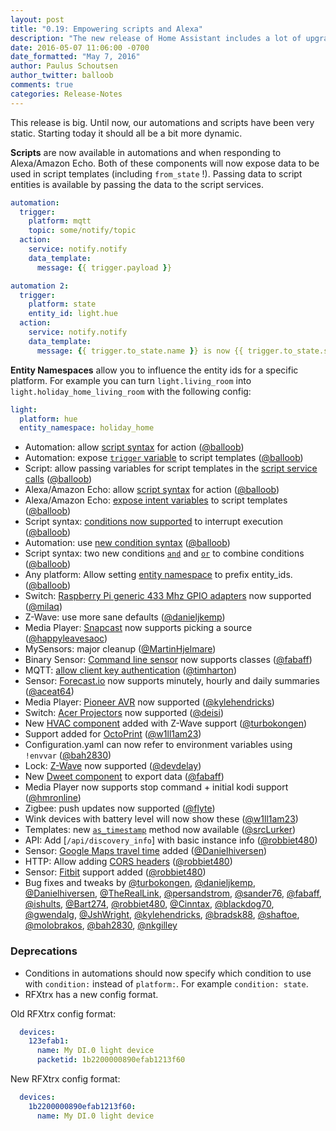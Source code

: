 ```yaml
---
layout: post
title: "0.19: Empowering scripts and Alexa"
description: "The new release of Home Assistant includes a lot of upgrades to how we handle scripts and make them available in a wide range of new components including automation and alexa."
date: 2016-05-07 11:06:00 -0700
date_formatted: "May 7, 2016"
author: Paulus Schoutsen
author_twitter: balloob
comments: true
categories: Release-Notes
---
```


This release is big. Until now, our automations and scripts have been very static. Starting today it should all be a bit more dynamic.

**Scripts** are now available in automations and when responding to Alexa/Amazon Echo. Both of these components will now expose data to be used in script templates (including `from_state` !). Passing data to script entities is available by passing the data to the script services.

```yaml
automation:
  trigger:
    platform: mqtt
    topic: some/notify/topic
  action:
    service: notify.notify
    data_template:
      message: {{ trigger.payload }}

automation 2:
  trigger:
    platform: state
    entity_id: light.hue
  action:
    service: notify.notify
    data_template:
      message: {{ trigger.to_state.name }} is now {{ trigger.to_state.state }}
```

**Entity Namespaces** allow you to influence the entity ids for a specific platform. For example you can turn `light.living_room` into `light.holiday_home_living_room` with the following config:

```yaml
light:
  platform: hue
  entity_namespace: holiday_home
```

 - Automation: allow [script syntax] for action ([@balloob])
 - Automation: expose [`trigger` variable][trigger-variable] to script templates ([@balloob])
 - Script: allow passing variables for script templates in the [script service calls] ([@balloob])
 - Alexa/Amazon Echo: allow [script syntax] for action ([@balloob])
 - Alexa/Amazon Echo: [expose intent variables] to script templates ([@balloob])
 - Script syntax: [conditions now supported] to interrupt execution ([@balloob])
 - Automation: use [new condition syntax] ([@balloob])
 - Script syntax: two new conditions [`and`][con-and] and [`or`][con-or] to combine conditions ([@balloob])
 - Any platform: Allow setting [entity namespace] to prefix entity_ids. ([@balloob])
 - Switch: [Raspberry Pi generic 433 Mhz GPIO adapters][rpi-rf] now supported ([@milaq])
 - Z-Wave: use more sane defaults ([@danieljkemp])
 - Media Player: [Snapcast] now supports picking a source ([@happyleavesaoc])
 - MySensors: major cleanup ([@MartinHjelmare])
 - Binary Sensor: [Command line sensor] now supports classes ([@fabaff])
 - MQTT: [allow client key authentication] ([@timharton])
 - Sensor: [Forecast.io] now supports minutely, hourly and daily summaries ([@aceat64])
 - Media Player: [Pioneer AVR] now supported ([@kylehendricks])
 - Switch: [Acer Projectors] now supported ([@deisi])
 - New [HVAC component] added with Z-Wave support ([@turbokongen])
 - Support added for [OctoPrint] ([@w1ll1am23])
 - Configuration.yaml can now refer to environment variables using `!envvar` ([@bah2830])
 - Lock: [Z-Wave][lock.zwave] now supported ([@devdelay])
 - New [Dweet component] to export data ([@fabaff])
 - Media Player now supports stop command + initial kodi support ([@hmronline])
 - Zigbee: push updates now supported ([@flyte])
 - Wink devices with battery level will now show these ([@w1ll1am23])
 - Templates: new [`as_timestamp`] method now available ([@srcLurker])
 - API: Add [`/api/discovery_info`] with basic instance info ([@robbiet480])
 - Sensor: [Google Maps travel time] added ([@Danielhiversen])
 - HTTP: Allow adding [CORS headers] ([@robbiet480])
 - Sensor: [Fitbit] support added ([@robbiet480])
 - Bug fixes and tweaks by [@turbokongen], [@danieljkemp], [@Danielhiversen], [@TheRealLink], [@persandstrom], [@sander76], [@fabaff], [@ishults], [@Bart274], [@robbiet480], [@Cinntax], [@blackdog70], [@gwendalg], [@JshWright], [@kylehendricks], [@bradsk88], [@shaftoe], [@molobrakos], [@bah2830], [@nkgilley]

[script syntax]: /getting-started/scripts/
[trigger-variable]: /getting-started/automation-templating/#available-trigger-data
[script service calls]: /components/script/#passing-parameters-in-service-calls
[expose intent variables]: /components/alexa/#configuring-home-assistant
[conditions now supported]: /getting-started/scripts-conditions/
[new condition syntax]: /getting-started/scripts-conditions/
[con-and]: /getting-started/scripts-conditions/#and-condition
[con-or]: /getting-started/scripts-conditions/#or-condition
[entity namespace]: /topics/platform_options/#entity-namespace
[rpi-rf]: /components/switch.rpi_rf/
[Forecast.io]: /components/sensor.forecast/
[Snapcast]: /components/media_player.snapcast/
[Command line sensor]: /components/sensor.command_line/
[allow client key authentication]: /components/mqtt/
[Pioneer AVR]: /components/media_player.pioneer/
[Acer Projectors]: /components/switch.acer_projector/
[HVAC component]: /components/hvac/
[OctoPrint]: /components/octoprint/
[Z-Wave]: /components/zwave/
[lock]: /components/lock/
[lock.zwave]: /components/lock.zwave/
[Dweet component]: /components/dweet/
[`as_timestamp`]: /topics/templating/#home-assistant-template-extensions
[Google Maps travel time]: /components/sensor.google_travel_time/
[CORS headers]: /components/http/
[Fitbit]: /components/sensor.fitbit/
[@balloob]: https://github.com/balloob/
[@milaq]: https://github.com/milaq/
[@danieljkemp]: https://github.com/danieljkemp/
[@happyleavesaoc]: https://github.com/happyleavesaoc/
[@MartinHjelmare]: https://github.com/MartinHjelmare/
[@fabaff]: https://github.com/fabaff/
[@timharton]: https://github.com/timharton/
[@aceat64]: https://github.com/aceat64/
[@kylehendricks]: https://github.com/kylehendricks/
[@deisi]: https://github.com/deisi/
[@turbokongen]: https://github.com/turbokongen/
[@w1ll1am23]: https://github.com/w1ll1am23/
[@bah2830]: https://github.com/bah2830/
[@devdelay]: https://github.com/devdelay/
[@hmronline]: https://github.com/hmronline/
[@flyte]: https://github.com/flyte/
[@srcLurker]: https://github.com/srcLurker/
[@robbiet480]: https://github.com/robbiet480/
[@Danielhiversen]: https://github.com/Danielhiversen/
[@TheRealLink]: https://github.com/TheRealLink/
[@persandstrom]: https://github.com/persandstrom/
[@sander76]: https://github.com/sander76/
[@ishults]: https://github.com/ishults/
[@Bart274]: https://github.com/Bart274/
[@Cinntax]: https://github.com/Cinntax/
[@blackdog70]: https://github.com/blackdog70/
[@gwendalg]: https://github.com/gwendalg/
[@JshWright]: https://github.com/JshWright/
[@bradsk88]: https://github.com/bradsk88/
[@shaftoe]: https://github.com/shaftoe/
[@molobrakos]: https://github.com/molobrakos/
[@nkgilley]: https://github.com/nkgilley/

### Deprecations
 - Conditions in automations should now specify which condition to use with `condition:` instead of `platform:`. For example `condition: state`.
 - RFXtrx has a new config format.

Old RFXtrx config format:

```yaml
  devices:
    123efab1:
      name: My DI.0 light device
      packetid: 1b2200000890efab1213f60
```

New RFXtrx config format:

```yaml
  devices:
    1b2200000890efab1213f60:
      name: My DI.0 light device
```
